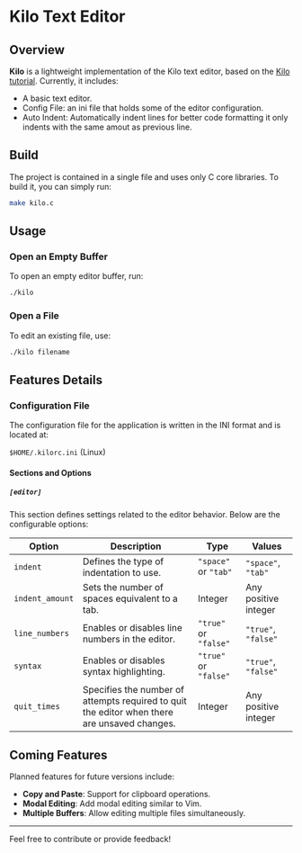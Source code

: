 
# Kilo Text Editor

## Overview

**Kilo** is a lightweight implementation of the Kilo text editor, based on the [Kilo tutorial](https://viewsourcecode.org/snaptoken/kilo/index.html). Currently, it includes:

- A basic text editor.
- Config File: an ini file that holds some of the editor configuration.
- Auto Indent: Automatically indent lines for better code formatting it only indents with the same amout as previous line.

## Build

The project is contained in a single file and uses only C core libraries. To build it, you can simply run:

```bash
make kilo.c
```

## Usage

### Open an Empty Buffer

To open an empty editor buffer, run:

```bash
./kilo
```

### Open a File

To edit an existing file, use:

```bash
./kilo filename
```

## Features Details

### Configuration File

The configuration file for the application is written in the INI format and is located at:

`$HOME/.kilorc.ini` (Linux)

#### Sections and Options

##### `[editor]`
This section defines settings related to the editor behavior. Below are the configurable options:

| **Option**       | **Description**                               | **Type**        | **Values**                   |
|-------------------|-----------------------------------------------|-----------------|------------------------------|
| `indent`         | Defines the type of indentation to use.       | `"space"` or `"tab"` | `"space"`, `"tab"`          |
| `indent_amount`  | Sets the number of spaces equivalent to a tab. | Integer         | Any positive integer         |
| `line_numbers`   | Enables or disables line numbers in the editor. | `"true"` or `"false"` | `"true"`, `"false"`         |
| `syntax`         | Enables or disables syntax highlighting.     | `"true"` or `"false"` | `"true"`, `"false"`         |
| `quit_times`     | Specifies the number of attempts required to quit the editor when there are unsaved changes. | Integer         | Any positive integer         |

## Coming Features

Planned features for future versions include:

- **Copy and Paste**: Support for clipboard operations.
- **Modal Editing**: Add modal editing similar to Vim.
- **Multiple Buffers**: Allow editing multiple files simultaneously.

---

Feel free to contribute or provide feedback!

